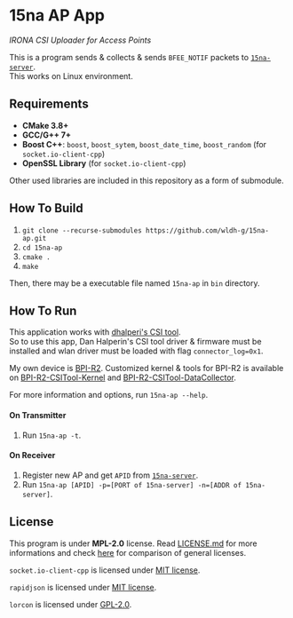 # 15na AP App

<i>IRONA CSI Uploader for Access Points</i>

This is a program sends & collects & sends `BFEE_NOTIF` packets to [`15na-server`](https://github.com/wldh-g/15na-server).\
This works on Linux environment.

## Requirements

-   **CMake 3.8+**
-   **GCC/G++ 7+**
-   **Boost C++**: `boost`, `boost_sytem`, `boost_date_time`, `boost_random` (for `socket.io-client-cpp`)
-   **OpenSSL Library** (for `socket.io-client-cpp`)

Other used libraries are included in this repository as a form of submodule.

## How To Build

1. `git clone --recurse-submodules https://github.com/wldh-g/15na-ap.git`
2. `cd 15na-ap`
3. `cmake .`
4. `make`

Then, there may be a executable file named `15na-ap` in `bin` directory.

## How To Run

This application works with [dhalperi's CSI tool](https://dhalperi.github.io/linux-80211n-csitool/).\
So to use this app, Dan Halperin's CSI tool driver & firmware must be installed and wlan driver must be loaded with flag `connector_log=0x1`.

My own device is [BPI-R2](http://www.banana-pi.org/r2.html). Customized kernel & tools for BPI-R2 is available on [BPI-R2-CSITool-Kernel](https://github.com/wldh-g/BPI-R2-CSITool-Kernel) and [BPI-R2-CSITool-DataCollector](https://github.com/wldh-g/BPI-R2-CSITool-DataCollector).

For more information and options, run `15na-ap --help`.

#### On Transmitter

1. Run `15na-ap -t`.

#### On Receiver

1. Register new AP and get `APID` from [`15na-server`](https://github.com/wldh-g/15na-server).
2. Run `15na-ap [APID] -p=[PORT of 15na-server] -n=[ADDR of 15na-server]`.

## License

This program is under **MPL-2.0** license. Read [LICENSE.md](LICENSE.md) for more informations and check [here](https://en.wikipedia.org/wiki/Comparison_of_free_and_open-source_software_licenses#General_comparison) for comparison of general licenses.

`socket.io-client-cpp` is licensed under [MIT license](https://github.com/socketio/socket.io-client-cpp/blob/master/LICENSE).

`rapidjson` is licensed under [MIT license](https://github.com/Tencent/rapidjson/blob/master/license.txt).

`lorcon` is licensed under [GPL-2.0](https://github.com/dhalperi/lorcon-old/blob/master/COPYING).
